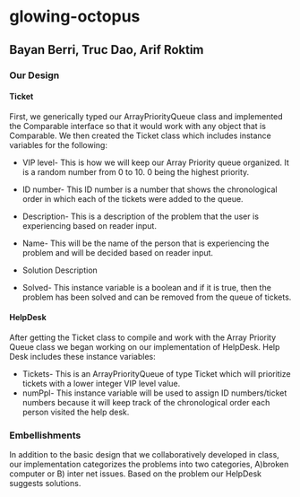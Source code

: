 # glowing-octopus
## Bayan Berri, Truc Dao, Arif Roktim

### Our Design

#### Ticket
First, we generically typed our ArrayPriorityQueue class and implemented the Comparable interface so that it would work with any object that is Comparable.
We then created the Ticket class which includes instance variables for the following:

* VIP level- This is how we will keep our Array Priority queue organized. It is a random number from 0 to 10. 0 being the highest priority.  

* ID number- This ID number is a number that shows the chronological order in which each of the tickets were added to the queue.

* Description- This is a description of the problem that the user is experiencing based on reader input. 
* Name- This will be the name of the person that is experiencing the problem and will be decided based on reader input.

* Solution Description

* Solved- This instance variable is a boolean and if it is true, then the problem has been solved and can be removed from the queue of tickets.

#### HelpDesk
After getting the Ticket class to compile and work with the Array Priority Queue class we began working on our implementation of HelpDesk. Help Desk includes these instance variables:
* Tickets- This is an ArrayPriorityQueue of type Ticket which will prioritize tickets with a lower integer VIP level value.
* numPpl- This instance variable will be used to assign ID numbers/ticket numbers because it will keep track of the chronological order each person visited the help desk.

### Embellishments

In addition to the basic design that we collaboratively developed in class, our implementation categorizes the problems into two categories, A)broken computer or B) inter net issues. Based on the problem our HelpDesk suggests solutions.  


